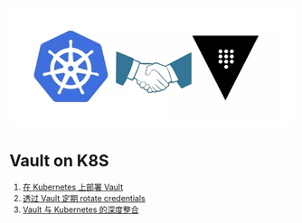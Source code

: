 ![Alt Image Text](images/0_1.png "Body image")

# Vault on K8S

1. [在 Kubernetes 上部署 Vault](1k8s_vault.md)
2. [透过 Vault 定期 rotate credentials](2vault_rotate_credential.md)
3. [Vault 与 Kubernetes 的深度整合](3k8s_vault_intro.md)